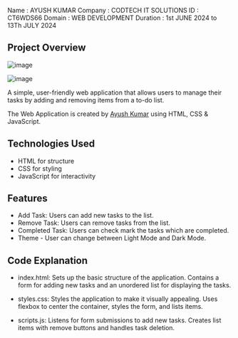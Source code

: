 Name : AYUSH KUMAR
Company : CODTECH IT SOLUTIONS
ID : CT6WDS66
Domain : WEB DEVELOPMENT 
Duration : 1st JUNE 2024 to 13Th JULY 2024

## Project Overview

![image](https://github.com/INSVikrant54/CODTECH-Task_1/assets/170170307/84515d05-909f-45a0-b2e0-f031072058ef)

![image](https://github.com/INSVikrant54/CODTECH-Task_1/assets/170170307/a6226031-0818-47a7-b1d6-9551ca3e7db0)


A simple, user-friendly web application that allows users to manage their tasks by adding and removing items from a to-do list.

The Web Application is created by [Ayush Kumar](https://www.linkedin.com/in/insvikrant54/) using HTML, CSS & JavaScript.

## Technologies Used
- HTML for structure
- CSS for styling
- JavaScript for interactivity

## Features
- Add Task: Users can add new tasks to the list.
- Remove Task: Users can remove tasks from the list.
- Completed Task: Users can check mark the tasks which are completed.
- Theme - User can change between Light Mode and Dark Mode.

## Code Explanation
- index.html:
    Sets up the basic structure of the application.
    Contains a form for adding new tasks and an unordered list for displaying the tasks.

- styles.css:
    Styles the application to make it visually appealing.
    Uses flexbox to center the container, styles the form, and lists items.

- scripts.js:
    Listens for form submissions to add new tasks.
    Creates list items with remove buttons and handles task deletion.



